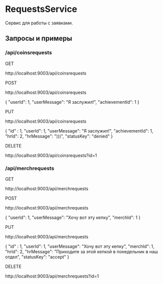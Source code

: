 # RequestsService
Сервис для работы с заявками.

## Запросы и примеры
### /api/coinsrequests
GET

http://localhost:9003/api/coinsrequests

POST

http://localhost:9003/api/coinsrequests

{
  "userId": 1,
  "userMessage": "Я заслужил!",
  "achievementId": 1
}

PUT

http://localhost:9003/api/coinsrequests

{
  "id" : 1,
  "userId": 1,
  "userMessage": "Я заслужил!",
  "achievementId": 1,
  "hrId": 2,
  "hrMessage": ")))",
  "statusKey": "denied"
}

DELETE

http://localhost:9003/api/coinsrequests?id=1

### /api/merchrequests
GET

http://localhost:9003/api/merchrequests

POST

http://localhost:9003/api/merchrequests

{
  "userId": 1,
  "userMessage": "Хочу вот эту кепку",
  "merchId": 1
}

PUT

http://localhost:9003/api/merchrequests

{
  "id" : 1,
  "userId": 1,
  "userMessage": "Хочу вот эту кепку",
  "merchId": 1,
  "hrId": 2,
  "hrMessage": "Приходите за этой кепкой в понедельник в наш отдел",
  "statusKey": "accept"
}

DELETE

http://localhost:9003/api/merchrequests?id=1
